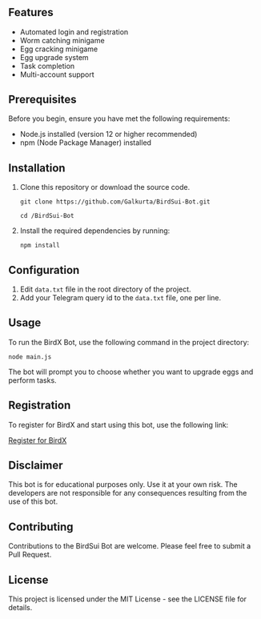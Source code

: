 # 
## Features

- Automated login and registration
- Worm catching minigame
- Egg cracking minigame
- Egg upgrade system
- Task completion
- Multi-account support

## Prerequisites

Before you begin, ensure you have met the following requirements:

- Node.js installed (version 12 or higher recommended)
- npm (Node Package Manager) installed

## Installation

1. Clone this repository or download the source code.
   ```
   git clone https://github.com/Galkurta/BirdSui-Bot.git
   ```
   ```
   cd /BirdSui-Bot
   ```
2. Install the required dependencies by running:

   ```
   npm install
   ```

## Configuration

1. Edit `data.txt` file in the root directory of the project.
2. Add your Telegram query id to the `data.txt` file, one per line.

## Usage

To run the BirdX Bot, use the following command in the project directory:

```
node main.js
```

The bot will prompt you to choose whether you want to upgrade eggs and perform tasks.

## Registration

To register for BirdX and start using this bot, use the following link:

[Register for BirdX](https://t.me/birdx2_bot/birdx?startapp=1053810898)

## Disclaimer

This bot is for educational purposes only. Use it at your own risk. The developers are not responsible for any consequences resulting from the use of this bot.

## Contributing

Contributions to the BirdSui Bot are welcome. Please feel free to submit a Pull Request.

## License

This project is licensed under the MIT License - see the LICENSE file for details.
